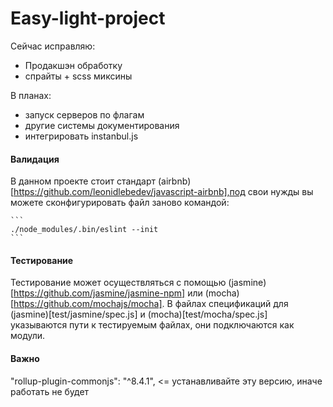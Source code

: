 # Easy-light-project

Сейчас исправляю:
- Продакшэн обработку 
- спрайты + scss миксины

В планах:

- запуск серверов по флагам  
- другие системы документирования
- интегрировать instanbul.js


#### Валидация
В данном проекте стоит стандарт (airbnb)[https://github.com/leonidlebedev/javascript-airbnb],под свои нужды  вы можете сконфигурировать файл заново 
командой:

    ```
    ./node_modules/.bin/eslint --init
    ```

#### Тестирование
Тестирование может осуществляться с помощью (jasmine)[https://github.com/jasmine/jasmine-npm] или (mocha)[https://github.com/mochajs/mocha].
В файлах спецификаций для (jasmine)[test/jasmine/spec.js] и (mocha)[test/mocha/spec.js]
указываются пути к тестируемым файлах, они подключаются как модули.

#### Важно
"rollup-plugin-commonjs": "^8.4.1", <= устанавливайте эту версию, иначе работать не будет





